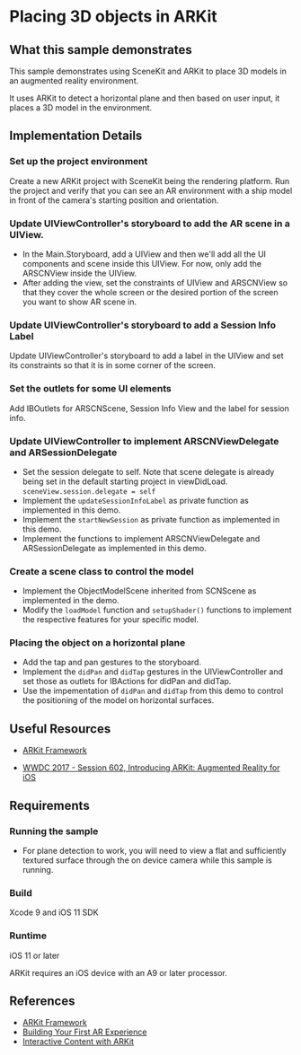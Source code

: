 # Placing 3D objects in ARKit

## What this sample demonstrates
This sample demonstrates using SceneKit and ARKit to place 3D models in an augmented reality environment.

It uses ARKit to detect a horizontal plane and then based on user input, it places a 3D model in the environment.

## Implementation Details

### Set up the project environment
Create a new ARKit project with SceneKit being the rendering platform. Run the project and verify that you can see an AR environment with a ship model in front of the camera's starting position and orientation.

### Update UIViewController's storyboard to add the AR scene in a UIView.
- In the Main.Storyboard, add a UIView and then we'll add all the UI components and scene inside this UIView. For now, only add the ARSCNView inside the UIView.
- After adding the view, set the constraints of UIView and ARSCNView so that they cover the whole screen or the desired portion of the screen you want to show AR scene in.

### Update UIViewController's storyboard to add a Session Info Label
Update UIViewController's storyboard to add a label in the UIView and set its constraints so that it is in some corner of the screen.

### Set the outlets for some UI elements
Add IBOutlets for ARSCNScene, Session Info View and the label for session info.

### Update UIViewController to implement ARSCNViewDelegate and ARSessionDelegate
- Set the session delegate to self. Note that scene delegate is already being set in the default starting project in viewDidLoad. `sceneView.session.delegate = self`
- Implement the `updateSessionInfoLabel` as private function as implemented in this demo.
- Implement the `startNewSession` as private function as implemented in this demo.
- Implement the functions to implement ARSCNViewDelegate and ARSessionDelegate as implemented in this demo.

### Create a scene class to control the model
- Implement the ObjectModelScene inherited from SCNScene as implemented in the demo.
- Modify the `loadModel` function and `setupShader()` functions to implement the respective features for your specific model.

### Placing the object on a horizontal plane
- Add the tap and pan gestures to the storyboard.
- Implement the `didPan` and `didTap` gestures in the UIViewController and set those as outlets for IBActions for didPan and didTap.
- Use the impementation of `didPan` and `didTap` from this demo to control the positioning of the model on horizontal surfaces.


## Useful Resources

* [ARKit Framework](https://developer.apple.com/documentation/arkit)

* [WWDC 2017 - Session 602, Introducing ARKit: Augmented Reality for iOS ](https://developer.apple.com/videos/play/wwdc2017/602/)

## Requirements
### Running the sample

* For plane detection to work, you will need to view a flat and sufficiently textured surface through the on device camera while this sample is running.

### Build

Xcode 9 and iOS 11 SDK

### Runtime

iOS 11 or later

ARKit requires an iOS device with an A9 or later processor.

## References

* [ARKit Framework](https://developer.apple.com/documentation/arkit)
* [Building Your First AR Experience](https://developer.apple.com/documentation/arkit/building_your_first_ar_experience)
* [Interactive Content with ARKit](https://developer.apple.com/library/content/samplecode/InteractiveContent/Introduction/Intro.html)

